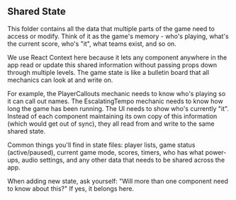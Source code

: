 ## Shared State

This folder contains all the data that multiple parts of the game need to access or modify. Think of it as the game's memory - who's playing, what's the current score, who's "it", what teams exist, and so on.

We use React Context here because it lets any component anywhere in the app read or update this shared information without passing props down through multiple levels. The game state is like a bulletin board that all mechanics can look at and write on.

For example, the PlayerCallouts mechanic needs to know who's playing so it can call out names. The EscalatingTempo mechanic needs to know how long the game has been running. The UI needs to show who's currently "it". Instead of each component maintaining its own copy of this information (which would get out of sync), they all read from and write to the same shared state.

Common things you'll find in state files: player lists, game status (active/paused), current game mode, scores, timers, who has what power-ups, audio settings, and any other data that needs to be shared across the app.

When adding new state, ask yourself: "Will more than one component need to know about this?" If yes, it belongs here.